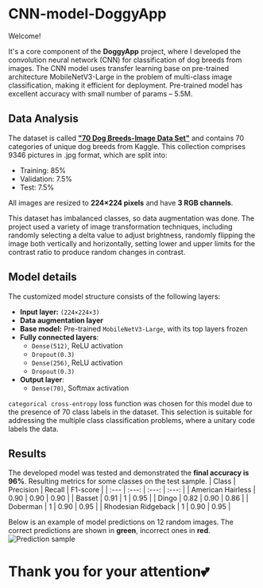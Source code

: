 # CNN-model-DoggyApp
Welcome! 

It's a core component of the **DoggyApp** project, where I developed the convolution neural network (CNN) for classification of dog breeds from images.
The CNN model uses transfer learning base on pre-trained architecture MobileNetV3-Large in the problem of multi-class image classification, making it efficient for deployment. Pre-trained model has excellent accuracy with small number of params – 5.5M.

## Data Analysis
The dataset is called **["70 Dog Breeds-Image Data Set"](https://www.kaggle.com/datasets/gpiosenka/70-dog-breedsimage-data-set)** and contains 70 categories of unique dog breeds from Kaggle. This collection comprises 9346 pictures in .jpg format, which are split into:

- Training: 85%
- Validation: 7.5%
- Test: 7.5%

All images are resized to **224×224 pixels** and have **3 RGB channels**.

This dataset has imbalanced classes, so data augmentation was done. The project used a variety of image transformation techniques, including randomly selecting a delta value to adjust brightness, randomly flipping the image both vertically and horizontally, setting lower and upper limits for the contrast ratio to produce random changes in contrast.

## Model details
The customized model structure consists of the following layers:
 - **Input layer:** `(224×224×3)`
- **Data augmentation layer**
- **Base model:** Pre-trained `MobileNetV3-Large`, with its top layers frozen
- **Fully connected layers**:
  - `Dense(512)`, ReLU activation
  - `Dropout(0.3)`
  - `Dense(256)`, ReLU activation
  - `Dropout(0.3)`
- **Output layer**:
  - `Dense(70)`, Softmax activation

`categorical cross-entropy` loss function was chosen for this model due to the presence of 70 class labels in the dataset. This selection is suitable for addressing the multiple class classification problems, where a unitary code labels the data. 

## Results

The developed model was tested and demonstrated the **final accuracy is 96%**. Resulting metrics for some classes on the test sample.
|    Class            | Precision | Recall |  F1-score |
| :---                |    :---:  |  :---: |    :---:  |
| American Hairless   | 0.90      | 0.90   | 0.90      |
| Basset              | 0.91      | 1      | 0.95      |
| Dingo               | 0.82      | 0.90   | 0.86      |
| Doberman            | 1         | 0.90   | 0.95      |
| Rhodesian Ridgeback | 1         | 0.90   | 0.95      |

Below is an example of model predictions on 12 random images. The correct predictions  are shown in **green**, incorrect ones in **red**.
![Prediction sample](https://github.com/user-attachments/assets/83594d24-616d-4e95-8924-546737f69b37)

# Thank you for your attention💕
